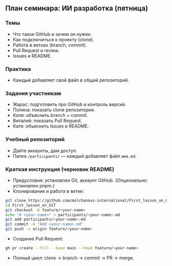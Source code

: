 ## План семинара: ИИ разработка (пятница)

### Темы
- Что такое GitHub и зачем он нужен.
- Как подключиться к проекту (clone).
- Работа в ветках (branch, commit).
- Pull Request и review.
- Issues и README.

### Практика
- Каждый добавляет свой файл в общий репозиторий.

### Задания участникам
- Жарас: подготовить про GitHub и контроль версий.
- Полина: показать clone репозитория.
- Коля: объяснить branch + commit.
- Виталий: показать Pull Request.
- Катя: объяснить Issues и README.

### Учебный репозиторий
- Дайте аккаунты, дам доступ.
- Папка `/participants/` — каждый добавляет файл `имя.md`.

### Краткая инструкция (черновик README)
- Предусловия: установлен Git, аккаунт GitHub. (Опционально: установлен pnpm.)
- Клонирование и работа в ветке:
```bash
git clone https://github.com/molchanovs-international/First_lesson_on_GIT.git
cd First_lesson_on_GIT
git checkout -b feature/<your-name>
echo "# <your-name>" > participants/<your-name>.md
git add participants/<your-name>.md
git commit -m "Add <your-name>.md"
git push -u origin feature/<your-name>
```
- Создание Pull Request:
```bash
gh pr create --fill --base main --head feature/<your-name>
```
- Полный цикл: clone → branch → commit → PR → merge.


